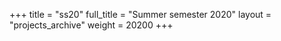 +++
title = "ss20"
full_title = "Summer semester 2020"
layout = "projects_archive"
weight = 20200
+++
